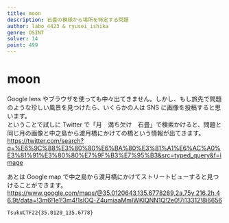 ```yaml
---
title: moon
description: 石畳の模様から場所を特定する問題
author: labo_4423 & ryusei_ishika
genre: OSINT
solver: 14
point: 499
---
```


# moon

Google lens やブラウザを使っても中々出てきません。しかし、もし旅先で問題のような珍しい風景を見つけたら、いくらかの人は SNS に画像を投稿すると思います。  
ということで試しに Twitter で「月　満ち欠け　石畳」で検索かけると、問題と同じ月の画像と中之島から渡月橋にかけての橋という情報が出てきます。  
https://twitter.com/search?q=%E6%9C%88%E3%80%80%E6%BA%80%E3%81%A1%E6%AC%A0%E3%81%91%E3%80%80%E7%9F%B3%E7%95%B3&src=typed_query&f=image

あとは Google map で中之島から渡月橋にかけてストリートビューすると見つけることができます。  
https://www.google.com/maps/@35.0120643,135.6778289,2a,75y,216.2h,46.9t/data=!3m6!1e1!3m4!1slOQ-Z4umiaaMmIWKlQNN1Q!2e0!7i13312!8i6656

`TsukuCTF22{35.0120_135.6778}`
